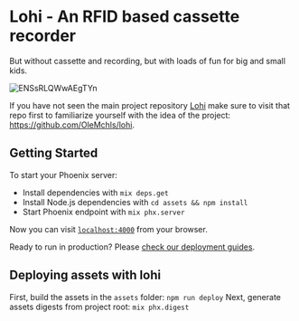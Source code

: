 # Lohi - An RFID based cassette recorder
But without cassette and recording, but with loads of fun for big and small kids.

![ENSsRLQWwAEgTYn](https://user-images.githubusercontent.com/584259/71844899-2f4c2080-3095-11ea-818f-5480b69579f9.jpeg)

If you have not seen the main project repository [Lohi](https://github.com/OleMchls/lohi) make sure to visit that repo first to familiarize yourself with the idea of the project: https://github.com/OleMchls/lohi.

## Getting Started
To start your Phoenix server:

  * Install dependencies with `mix deps.get`
  * Install Node.js dependencies with `cd assets && npm install`
  * Start Phoenix endpoint with `mix phx.server`

Now you can visit [`localhost:4000`](http://localhost:4000) from your browser.

Ready to run in production? Please [check our deployment guides](https://hexdocs.pm/phoenix/deployment.html).

## Deploying assets with lohi
First, build the assets in the `assets` folder: `npm run deploy`
Next, generate assets digests from project root: `mix phx.digest`

